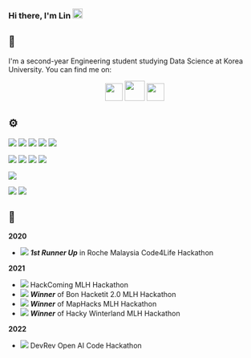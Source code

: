 ### Hi there, I'm Lin <img src="https://raw.githubusercontent.com/MartinHeinz/MartinHeinz/master/wave.gif" width="20px">

<!--
**piaoruilin/piaoruilin** is a ✨ _special_ ✨ repository because its `README.md` (this file) appears on your GitHub profile.

Here are some ideas to get you started:
-->

## 🐯
I'm a second-year Engineering student studying Data Science at Korea University. You can find me on:
<p align="center">
<a href="https://www.linkedin.com/in/ruilinpiao/"><img src="https://www.vectorlogo.zone/logos/linkedin/linkedin-tile.svg" width="35px"></a>
<a href="https://devpost.com/piaoruilin?ref_content=user-portfolio&ref_feature=portfolio&ref_medium=global-nav"><img src="https://www.vectorlogo.zone/logos/devpost/devpost-icon.svg" width="40px"></a>
<a href="https://www.instagram.com/piaoruilin/"><img src="https://www.vectorlogo.zone/logos/instagram/instagram-tile.svg" width="35px"></a>
</p>

## ⚙️
<img src="https://img.shields.io/badge/Python-3776AB?style=flat-square&logo=python&logoColor=white"/></a>
<img src="https://img.shields.io/badge/C-00599C?style=flat-square&logo=c&logoColor=white"/></a>
<img src="https://img.shields.io/badge/R-276DC3?style=flat-square&logo=R&logoColor=white"/></a>
<img src="https://img.shields.io/badge/TypeScript-007ACC?style=flat-square&logo=typescript&logoColor=white"/></a>
<img src="https://img.shields.io/badge/Flask-000000?style=flat-square&logo=flask&logoColor=white"/></a>

<img src="https://img.shields.io/badge/React-20232A?style=flat-square&logo=react&logoColor=61DAFB"/></a>
<img src="https://img.shields.io/badge/HTML-239120?style=flat-square&logo=html5&logoColor=white"/></a>
<img src="https://img.shields.io/badge/CSS-239120?&style=flat-square&logo=css3&logoColor=white"/></a>
<img src="https://img.shields.io/badge/JavaScript-F7DF1E?style=flat-square&logo=javascript&logoColor=black"/></a>

<img src="https://img.shields.io/badge/SQLite-07405E?style=flat-square&logo=sqlite&logoColor=white"/></a>

<img src="https://img.shields.io/badge/Heroku-430098?style=flat-square&logo=heroku&logoColor=white"/></a>
<img src="https://img.shields.io/badge/Google_Cloud-4285F4?style=flat-square&logo=google-cloud&logoColor=white"/></a></br>

## 📂
**2020**
* <img src="https://img.shields.io/badge/2020-my--journey-brightgreen"/> ***1st Runner Up*** in Roche Malaysia Code4Life Hackathon

**2021**
* <img src="https://img.shields.io/badge/2021-12--days--of--christmas--with.us-brightgreen"/> HackComing MLH Hackathon
* <img src="https://img.shields.io/badge/2021-come--dine--with.us-brightgreen"/> ***Winner*** of Bon Hacketit 2.0 MLH Hackathon
* <img src="https://img.shields.io/badge/2021-maphacks2021-brightgreen"/> ***Winner*** of MapHacks MLH Hackathon
* <img src="https://img.shields.io/badge/2021-hacky--winterland-brightgreen"/> ***Winner*** of Hacky Winterland MLH Hackathon

**2022**
* <img src="https://img.shields.io/badge/2022-devrev--hackathon-lightgrey"/> DevRev Open AI Code Hackathon
